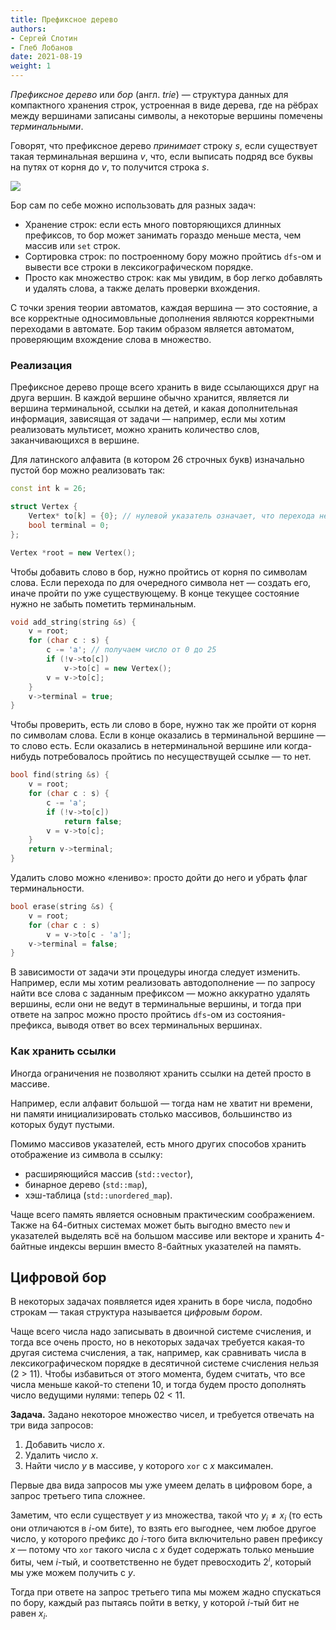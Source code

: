 ```yaml
---
title: Префиксное дерево
authors:
- Сергей Слотин
- Глеб Лобанов
date: 2021-08-19
weight: 1
---
```


*Префиксное дерево* или *бор* (англ. *trie*) — структура данных для компактного хранения строк, устроенная в виде дерева, где на рёбрах между вершинами записаны символы, а некоторые вершины помечены *терминальными*.

Говорят, что префиксное дерево *принимает* строку $s$, если существует такая терминальная вершина $v$, что, если выписать подряд все буквы на путях от корня до $v$, то получится строка $s$.

![](../img/trie.png)

Бор сам по себе можно использовать для разных задач:

- Хранение строк: если есть много повторяющихся длинных префиксов, то бор может занимать гораздо меньше места, чем массив или `set` строк.
- Сортировка строк: по построенному бору можно пройтись `dfs`-ом и вывести все строки в лексикографическом порядке.
- Просто как множество строк: как мы увидим, в бор легко добавлять и удалять слова, а также делать проверки вхождения.

С точки зрения теории автоматов, каждая вершина — это состояние, а все корректные односимовльные дополнения являются корректными переходами в автомате. Бор таким образом является автоматом, проверяющим вхождение слова в множество.

### Реализация

Префиксное дерево проще всего хранить в виде ссылающихся друг на друга вершин. В каждой вершине обычно хранится, является ли вершина терминальной, ссылки на детей, и какая дополнительная информация, зависящая от задачи — например, если мы хотим реализовать мультисет, можно хранить количество слов, заканчивающихся в вершине.

Для латинского алфавита (в котором 26 строчных букв) изначально пустой бор можно реализовать так:

```c++
const int k = 26;

struct Vertex {
    Vertex* to[k] = {0}; // нулевой указатель означает, что перехода нет
    bool terminal = 0;
};

Vertex *root = new Vertex();
```

Чтобы добавить слово в бор, нужно пройтись от корня по символам слова. Если перехода по для очередного символа нет — создать его, иначе пройти по уже существующему. В конце текущее состояние нужно не забыть пометить терминальным.

```c++
void add_string(string &s) {
    v = root;
    for (char c : s) {
        c -= 'a'; // получаем число от 0 до 25
        if (!v->to[c]) 
            v->to[c] = new Vertex();
        v = v->to[c];
    }
    v->terminal = true;
}
```

Чтобы проверить, есть ли слово в боре, нужно так же пройти от корня по символам слова. Если в конце оказались в терминальной вершине — то слово есть. Если оказались в нетерминальной вершине или когда-нибудь потребовалось пройтись по несуществущей ссылке — то нет.

```c++
bool find(string &s) {
    v = root;
    for (char c : s) {
        c -= 'a';
        if (!v->to[c])
            return false;
        v = v->to[c];
    }
    return v->terminal;
}
```

Удалить слово можно «лениво»: просто дойти до него и убрать флаг терминальности.

```c++
bool erase(string &s) {
    v = root;
    for (char c : s)
        v = v->to[c - 'a'];
    v->terminal = false;
}
```

В зависимости от задачи эти процедуры иногда следует изменить. Например, если мы хотим реализовать автодополнение — по запросу найти все слова с заданным префиксом — можно аккуратно удалять вершины, если они не ведут в терминальные вершины, и тогда при ответе на запрос можно просто пройтись `dfs`-ом из состояния-префикса, выводя ответ во всех терминальных вершинах.

### Как хранить ссылки

Иногда ограничения не позволяют хранить ссылки на детей просто в массиве. 

Например, если алфавит большой — тогда нам не хватит ни времени, ни памяти инициализировать столько массивов, большинство из которых будут пустыми.

Помимо массивов указателей, есть много других способов хранить отображение из символа в ссылку:

- расширяющийся массив (`std::vector`),
- бинарное дерево (`std::map`),
- хэш-таблица (`std::unordered_map`).

Чаще всего память является основным практическим соображением. Также на 64-битных системах может быть выгодно вместо `new` и указателей выделять всё на большом массиве или векторе и хранить 4-байтные индексы вершин вместо 8-байтных указателей на память. 

## Цифровой бор

В некоторых задачах появляется идея хранить в боре числа, подобно строкам — такая структура называется *цифровым бором*.

Чаще всего числа надо записывать в двоичной системе счисления, и тогда все очень просто, но в некоторых задачах требуется какая-то другая система счисления, а так, например, как сравнивать числа в лексикографическом порядке в десятичной системе счисления нельзя (2 > 11). Чтобы избавиться от этого момента, будем считать, что все числа меньше какой-то степени 10, и тогда будем просто дополнять число ведущими нулями: теперь 02 < 11.

**Задача.** Задано некоторое множество чисел, и требуется отвечать на три вида запросов:

1. Добавить число $x$.
2. Удалить число $x$.
3. Найти число $y$ в массиве, у которого `xor` c $x$ максимален.

Первые два вида запросов мы уже умеем делать в цифровом боре, а запрос третьего типа сложнее.

Заметим, что если существует $y$ из множества, такой что $y_i \neq x_i$ (то есть они отличаются в $i$-ом бите), то взять его выгоднее, чем любое другое число, у которого префикс до $i$-того бита включительно равен префиксу $x$ — потому что `xor` такого числа с $x$ будет содержать только меньшие биты, чем $i$-тый, и соответственно не будет превосходить $2^i$, который мы уже можем получить с $y$.

Тогда при ответе на запрос третьего типа мы можем жадно спускаться по бору, каждый раз пытаясь пойти в ветку, у которой $i$-тый бит не равен $x_i$.
